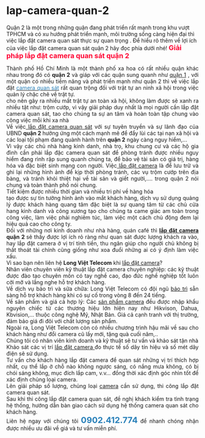 # lap-camera-quan-2
Quận 2 là một trong những quận đang phát triển rất mạnh trong khu vượt TPHCM và có xu hướng phát triển mạnh, môi trường sống càng hiện đại thì việc lắp đặt camera quan sát thực sự quan trọng . Để hiểu rõ thêm về lợi ích của việc lắp đặt camera quan sát quận 2 hãy đọc phía dưới nhé!
<span style="font-size:18px;"><span style="color:rgb(255, 0, 51);"><strong>Giải pháp lắp đặt camera quan sát quận 2&nbsp;</strong></span></span>
<div style="text-align: justify;">Thành phố Hồ Chí Minh&nbsp;là một thành phố xa hoa có rất nhiều quận khác nhau trong đó có <strong>quận 2</strong> và giáp với các quận sung quanh như <a href="https://www.longviettelecom.com.vn/news/tin-khuyen-mai/lap-dat-camera-quan-sat-quan-1-31.html">quận 1</a> , với một quận có nhiều tiềm năng và phát triển mạnh như quận 2 thì về việc lắp đặt <a href="https://longviettelecom.com.vn/camera-quan-sat/"><u><span style="color:rgb(41, 128, 185);">camera quan sát</span></u></a> rất quan trộng đối với trật tự an ninh xã hội trong việc quản lý chặc chẽ&nbsp;về trật tự.<br />
cho nên gây ra nhiều mất trật tự an toàn xã hội, không làm được sẽ xanh ra nhiều tật như: trộm cướp, vì vậy giải pháp duy nhất là mọi người cần lắp đặt camera quan sát, tao cho chúng ta sự an tâm và hoàn toàn tập chung vào công việc mỗi khi xa nhà<br />
Về việc<a href="https://www.longviettelecom.com.vn/news/tin-khuyen-mai/lap-dat-camera-quan-sat-quan-1-31.html"> lắp đặt camera quan sát</a> với sự tuyên truyền và sự lãnh đạo của UBND <strong>quận 2</strong> hưởng ứng một cách mạnh mẽ để đẩy lùi các tại nạn xã hội và các loại tội phạm đang quành hành trên <strong>quận 2</strong> ngày càng nguy hiểm,...<br />
Vì vậy các chủ nhà hàng kinh danh, nhà trọ, khu chung cư và các hộ gia đình cần phải lắp đặc camera quan sát để phòng tránh được nhiều nguy hiểm đang rình rập sung quanh chúng ta, để bảo vệ tài sản có giá trị, hàng hóa và đặc biệt sinh mạng con người. Việc<a href="https://www.longviettelecom.com.vn/news/tin-san-pham/lap-dat-camera-quan-sat-tron-goi-20.html"> lắp đặt camera</a> là để lưu trữ và ghi lại những hình ảnh để kịp thời phòng tránh, các vụ trộm cướp trên địa bàng, và tránh khỏi thiệt hại về tài sản và giết người,.... trong quận 2 nói chung và toàn thành phố nói chung.</div>
<div style="text-align: justify;">Tiết kiệm được nhiều thời gian và nhiều tri phí về hàng hóa<br />
tạo được sự tin tưởng hình ảnh vào mắt khách hàng, dịch vụ sử dụng quảng lý được khách hàng quang tâm đặc biệt là sự quang tâm từ các chủ cửa hang kinh danh và công xương tạo cho chúng ta came giác am toàn trong công việc, làm việc phải nghiêm túc, làm việc một cách chủ động đem lại hiệu quả cao cho công ty.<br />
Đối với những nơi kinh doanh như nhà hàng, quán café thì <strong><a href="https://www.longviettelecom.com.vn/news/tin-khuyen-mai/lap-dat-camera-quan-sat-quan-1-31.html">lắp đặt camera</a> quận</strong> <strong>2 </strong>sẽ thấy được lợi ích rỏ ràng như quan sát được lượng khách ra vào, hay lắp đặt camera ở vị trí tính tiền, thu ngân giúp cho người chủ không bị thất thoát tài chính cũng giống như xoa đuổi những ai có ý định làm việc xấu.</div>
<div style="text-align: justify;">Vì sao bạn nên liên hệ <strong>Long Việt Telecom</strong> khi <a href="https://www.longviettelecom.com.vn/news/tin-khuyen-mai/lap-dat-camera-quan-sat-quan-1-31.html">lắp đặt camera</a>?&nbsp;<br />
Nhân viên chuyên viên kỹ thuật lắp đặt camera chuyên nghiệp: các kỹ thuật được đào tạo chuyên môn có tay nghề cao, đạo đức nghề nghiệp tốt luôn cởi mỡ và lắng nghe hỗ trợ khách hàng.<br />
Về dịch vụ bảo trì và sữa chữa: Long Việt Telecom có đội ngũ <a href="https://longviettelecom.com.vn/news/tin-khuyen-mai/dich-vu-bao-tri-va-sua-chua-camera-giam-sat-10.html">bảo trì</a> sẵn sàng hỗ trợ khách hàng khi có sự cố trong vòng 8 đến 24 tiếng.<br />
Về sản phẩm và giá cả hợp lý: Các <a href="https://www.longviettelecom.com.vn/camera-quan-sat/">sản phẩm camera</a> đều được nhập khẩu nguyên chiếc từ các thương hiệu lớn hiện nay như Hikvison, Dahua, Kbvision,... thuộc công nghệ Mỹ, Nhật Bản. Giá cả cạnh tranh với thị trường, đảm bảo giá đi đôi với chất lượng sản phẩm.&nbsp;<br />
Ngoài ra, Long Việt Telecom còn có nhiều chương trình hậu mãi về sau cho khách hàng như đổi camera cũ lấy mới, tặng quà cuối năm,..</div>
<div style="text-align: justify;">Chúng tôi có nhân viên kinh doanh và kỹ thuật&nbsp;sẽ tư vấn và khảo sát tận nhà<br />
Khảo sát các vị trí <a href="https://www.longviettelecom.com.vn/camera-quan-sat/">lắp đặt camera </a>đo thực tế số dây tín hiệu và số mét dây điện sẽ sử dụng.<br />
Tư vấn cho khách hàng lắp đặt camera để quan sát những vị trí thích hợp nhất, cụ thể lắp ở chỗ nào không ngược sáng, có nắng mưa không, có bị chói sáng không, mục đích lắp cam, v.v…&nbsp;đồng thời xác định góc nhìn tốt để xác định chủng loại camera.<br />
Lên giải pháp số lượng, chủng loại <a href="https://longviettelecom.com.vn/camera-quan-sat/">camera</a> cần sử dụng, thi công lắp đặt camera quan sát.<br />
Sau khi thi công lắp đặt camera quan sát, đề nghị khách kiểm tra tình trạng hệ thống, hướng dẫn bàn giao cách sử dụng hệ thống camera quan sát cho khách hàng.<br />
Liên hệ ngay với chúng tôi <span style="color:rgb(41, 128, 185);"><span style="font-size:22px;"><strong>0902.412.774</strong></span></span> để nhanh chóng nhận được nhiều ưu đãi về giá và tư vấn miễn phí.</div>
